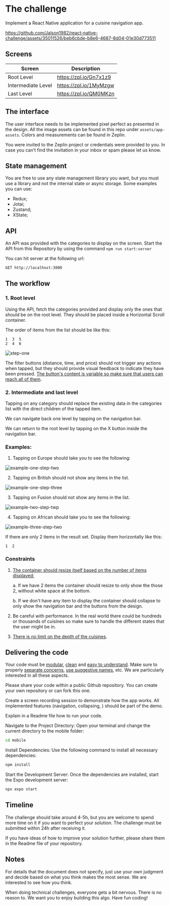 # The challenge

Implement a React Native application for a cuisine navigation app.

https://github.com/Jalson1982/react-native-challenge/assets/35011526/beb6cbde-b8e6-4687-8d04-01e30d773511


## Screens

| Screen             | Description            |
| ------------------ | ---------------------- |
| Root Level         | https://zpl.io/Gn7x1z9 |
| Intermediate Level | https://zpl.io/1MyMzgw |
| Last Level         | https://zpl.io/QM0MKzn |

## The interface

The user interface needs to be implemented pixel perfect as presented in the design.
All the image assets can be found in this repo under `assets/app-assets`. Colors and measurements can be found in Zeplin.

You were invited to the Zeplin project or credentials were provided to you. In case you can’t find the invitation in your inbox or spam please let us know.

## State management

You are free to use any state management library you want, but you must use a library and not the internal state or async storage.
Some examples you can use:

- Redux;
- Jotai;
- Zustand;
- XState;

## API

An API was provided with the categories to display on the screen.
Start the API from this Repository by using the command `npm run start:server`

You can hit server at the following url:

```bash
GET http://localhost:3000
```

## The workflow

### 1. Root level

Using the API, fetch the categories provided and display only the ones that should be on the root level.
They should be placed inside a Horizontal Scroll container.

The order of items from the list should be like this:

```
1  3  5
2  4  6
```

![step-one](/assets/examples/step-one.png)

The filter buttons (distance, time, and price) should not trigger any actions when tapped, but they should provide visual feedback to indicate they have been pressed. <u>The button's content is variable so make sure that users can reach all of them</u>.

### 2. Intermediate and last level

Tapping on any category should replace the existing data in the categories list with the direct children of the tapped item.

We can navigate back one level by tapping on the navigation bar.

We can return to the root level by tapping on the X button inside the navigation bar.

### Examples:

1. Tapping on Europe should take you to see the following:

![example-one-step-two](/assets/examples/example-one-step-two.png)

2. Tapping on British should not show any items in the list.

![example-one-step-three](/assets/examples/example-one-step-three.png)

3. Tapping on Fusion should not show any items in the list.

![example-two-step-twp](/assets/examples/example-two-step-two.png)

4. Tapping on African should take you to see the following:

![example-three-step-two](/assets/examples/example-three-step-two.png)

If there are only 2 items in the result set. Display them horizontally like this:

```
1  2
```

### Constraints

1. <u>The container should resize itself based on the number of items displayed:</u>

   a. If we have 2 items the container should resize to only show the those 2, without white space at the bottom.

   b. If we don't have any item to display the container should collapse to only show the navigation bar and the buttons from the design.

2. Be careful with performance. In the real world there could be hundreds or thousands of cuisines so make sure to handle the different states that the user might be in.
3. <u>There is no limit on the depth of the cuisines</u>.

## Delivering the code

Your code must be <u>modular</u>, <u>clean</u> and <u>easy to understand</u>. Make sure to properly <u>separate concerns</u>, <u>use suggestive names</u>, etc. We are particularly interested in all these aspects.

Please share your code within a public Github repository. You can create your own repository or can fork this one.

Create a screen recording session to demonstrate how the app works. All implemented features (navigation, collapsing, ) should be part of the demo.

Explain in a Readme file how to run your code.

Navigate to the Project Directory:
Open your terminal and change the current directory to the mobile folder:

```bash
cd mobile
```

Install Dependencies:
Use the following command to install all necessary dependencies:

```bash
npm install
````

Start the Development Server:
Once the dependencies are installed, start the Expo development server:

```bash
npx expo start
```

## Timeline

The challenge should take around 4-5h, but you are welcome to spend more time on it if you want to perfect your solution. The challenge must be submitted within 24h after receiving it.

If you have ideas of how to improve your solution further, please share them in the Readme file of your repository.

## Notes

For details that the document does not specify, just use your own judgment and decide based on what you think makes the most sense. We are interested to see how you think.

When doing technical challenges, everyone gets a bit nervous. There is no reason to. We want you to enjoy building this algo. Have fun coding!
